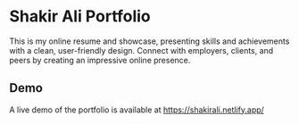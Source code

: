 
# Shakir Ali Portfolio

This is my online resume and showcase, presenting skills and achievements with a clean, user-friendly design. Connect with employers, clients, and peers by creating an impressive online presence.


## Demo

A live demo of the portfolio is available at https://shakirali.netlify.app/
